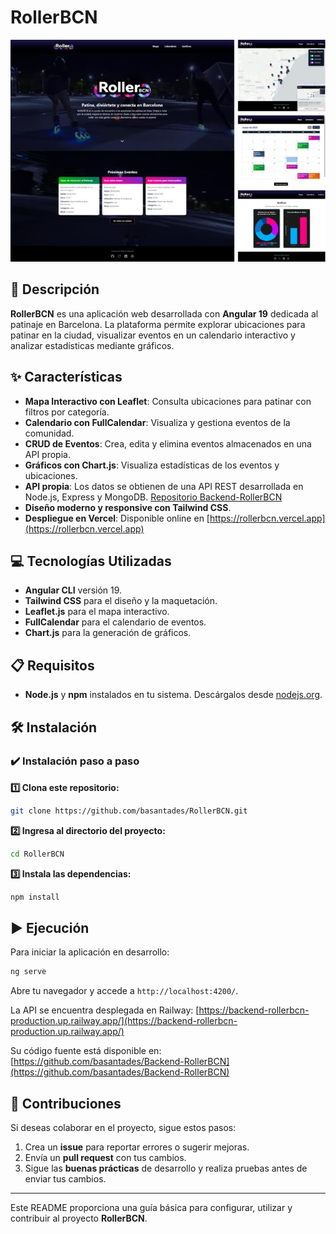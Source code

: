 # RollerBCN

<p align="center">
  <img src="public/assets/img/rollerbcn.jpg" alt="Capturas de pantalla del proyecto RollerBCN" />
</p>

## 📄 Descripción

**RollerBCN** es una aplicación web desarrollada con **Angular 19** dedicada al patinaje en Barcelona. La plataforma permite explorar ubicaciones para patinar en la ciudad, visualizar eventos en un calendario interactivo y analizar estadísticas mediante gráficos.

## ✨ Características

- **Mapa Interactivo con Leaflet**: Consulta ubicaciones para patinar con filtros por categoría.
- **Calendario con FullCalendar**: Visualiza y gestiona eventos de la comunidad.
- **CRUD de Eventos**: Crea, edita y elimina eventos almacenados en una API propia.
- **Gráficos con Chart.js**: Visualiza estadísticas de los eventos y ubicaciones.
- **API propia**: Los datos se obtienen de una API REST desarrollada en Node.js, Express y MongoDB. [Repositorio Backend-RollerBCN](https://github.com/basantades/Backend-RollerBCN)
- **Diseño moderno y responsive con Tailwind CSS**.
- **Despliegue en Vercel**: Disponible online en [https://rollerbcn.vercel.app](https://rollerbcn.vercel.app)

## 💻 Tecnologías Utilizadas

- **Angular CLI** versión 19.
- **Tailwind CSS** para el diseño y la maquetación.
- **Leaflet.js** para el mapa interactivo.
- **FullCalendar** para el calendario de eventos.
- **Chart.js** para la generación de gráficos.

## 📋 Requisitos

- **Node.js** y **npm** instalados en tu sistema. Descárgalos desde [nodejs.org](https://nodejs.org/).

## 🛠️ Instalación

### **✔️ Instalación paso a paso**

**1️⃣ Clona este repositorio:**
```bash
git clone https://github.com/basantades/RollerBCN.git
```

**2️⃣ Ingresa al directorio del proyecto:**
```bash
cd RollerBCN
```

**3️⃣ Instala las dependencias:**
```bash
npm install
```

## ▶️ Ejecución

Para iniciar la aplicación en desarrollo:
```bash
ng serve
```

Abre tu navegador y accede a `http://localhost:4200/`.

La API se encuentra desplegada en Railway:
[https://backend-rollerbcn-production.up.railway.app/](https://backend-rollerbcn-production.up.railway.app/)

Su código fuente está disponible en:
[https://github.com/basantades/Backend-RollerBCN](https://github.com/basantades/Backend-RollerBCN)

## 🤝 Contribuciones

Si deseas colaborar en el proyecto, sigue estos pasos:

1. Crea un **issue** para reportar errores o sugerir mejoras.
2. Envía un **pull request** con tus cambios.
3. Sigue las **buenas prácticas** de desarrollo y realiza pruebas antes de enviar tus cambios.

---

Este README proporciona una guía básica para configurar, utilizar y contribuir al proyecto **RollerBCN**.

